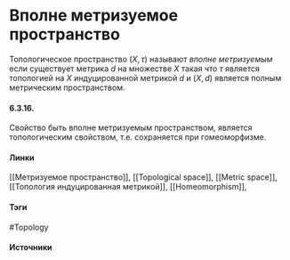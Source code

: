 # Вполне метризуемое пространство
Топологическое пространство $(X,\tau)$ называют *вполне метризуемым* если существует метрика $d$ на множестве $X$ такая что $\tau$ является топологией на $X$ индуцированной метрикой $d$ и $(X,d)$ является полным метрическим пространством.

#### 6.3.16.
Свойство быть вполне метризуемым пространством, является топологическим свойством, т.е. сохраняется при гомеоморфизме.
#### Линки
 [[Метризуемое пространство]],
 [[Topological space]],
 [[Metric space]],
 [[Топология индуцированная метрикой]],
 [[Homeomorphism]],
#### Тэги
 #Topology 
#### Источники
